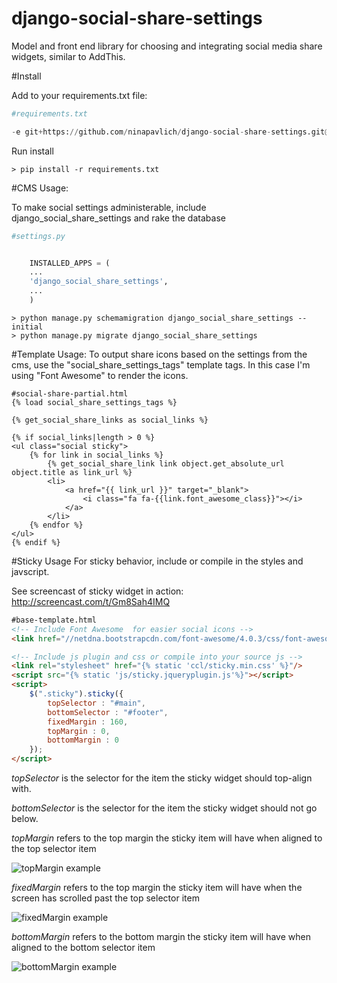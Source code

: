 django-social-share-settings
=======================

Model and front end library for choosing and integrating social media share widgets, similar to AddThis.


#Install

Add to your requirements.txt file:
```python
#requirements.txt

-e git+https://github.com/ninapavlich/django-social-share-settings.git@2ac1309c5f2e4a816263ee689bcc60655a0643b5#egg=django-social-share-settings-dev

```
Run install
```
> pip install -r requirements.txt
```

#CMS Usage:

To make social settings administerable, include django_social_share_settings and rake the database
```python
#settings.py


	INSTALLED_APPS = (
    ...
    'django_social_share_settings',
    ...
    )
```

```
> python manage.py schemamigration django_social_share_settings --initial
> python manage.py migrate django_social_share_settings
```

#Template Usage:
To output share icons based on the settings from the cms, use the 
"social_share_settings_tags" template tags. In this case I'm using 
"Font Awesome" to render the icons.
```
#social-share-partial.html
{% load social_share_settings_tags %}

{% get_social_share_links as social_links %}

{% if social_links|length > 0 %}
<ul class="social sticky">
	{% for link in social_links %}
		{% get_social_share_link link object.get_absolute_url object.title as link_url %}
		<li>
			<a href="{{ link_url }}" target="_blank">
				<i class="fa fa-{{link.font_awesome_class}}"></i>
			</a>
		</li>
	{% endfor %}	
</ul>
{% endif %}
```


#Sticky Usage
For sticky behavior, include or compile in the styles and javscript.

See screencast of sticky widget in action: http://screencast.com/t/Gm8Sah4IMQ
```html
#base-template.html
<!-- Include Font Awesome  for easier social icons -->
<link href="//netdna.bootstrapcdn.com/font-awesome/4.0.3/css/font-awesome.css" rel="stylesheet" />

<!-- Include js plugin and css or compile into your source js -->
<link rel="stylesheet" href="{% static 'ccl/sticky.min.css' %}"/>
<script src="{% static 'js/sticky.jqueryplugin.js'%}"></script>
<script>
    $(".sticky").sticky({
        topSelector : "#main",
        bottomSelector : "#footer",
        fixedMargin : 160,
        topMargin : 0,
        bottomMargin : 0
    });
</script>
```
*topSelector* is the selector for the item the sticky widget should top-align with.

*bottomSelector* is the selector for the item the sticky widget should not go below.

*topMargin* refers to the top margin the sticky item will have when aligned to the top selector item

![topMargin example](/../master/docs/screenshots/top_margin.png?raw=true "topMargin example")

*fixedMargin* refers to the top margin the sticky item will have when the screen has scrolled past the top selector item

![fixedMargin example](/../master/docs/screenshots/fixed_margin.png?raw=true "fixedMargin example")

*bottomMargin* refers to the bottom margin the sticky item will have when aligned to the bottom selector item

![bottomMargin example](/../master/docs/screenshots/bottom_margin.png?raw=true "bottomMargin example")
